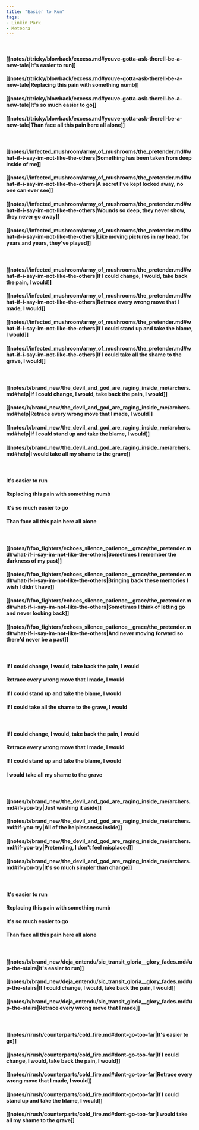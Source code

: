 ```yaml
---
title: "Easier to Run"
tags:
- Linkin Park
- Meteora
---
```

&nbsp;
#### [[notes/t/tricky/blowback/excess.md#youve-gotta-ask-therell-be-a-new-tale|It's easier to run]]
#### [[notes/t/tricky/blowback/excess.md#youve-gotta-ask-therell-be-a-new-tale|Replacing this pain with something numb]]
#### [[notes/t/tricky/blowback/excess.md#youve-gotta-ask-therell-be-a-new-tale|It's so much easier to go]]
#### [[notes/t/tricky/blowback/excess.md#youve-gotta-ask-therell-be-a-new-tale|Than face all this pain here all alone]]
&nbsp;
#### [[notes/i/infected_mushroom/army_of_mushrooms/the_pretender.md#what-if-i-say-im-not-like-the-others|Something has been taken from deep inside of me]]
#### [[notes/i/infected_mushroom/army_of_mushrooms/the_pretender.md#what-if-i-say-im-not-like-the-others|A secret I've kept locked away, no one can ever see]]
#### [[notes/i/infected_mushroom/army_of_mushrooms/the_pretender.md#what-if-i-say-im-not-like-the-others|Wounds so deep, they never show, they never go away]]
#### [[notes/i/infected_mushroom/army_of_mushrooms/the_pretender.md#what-if-i-say-im-not-like-the-others|Like moving pictures in my head, for years and years, they've played]]
&nbsp;
#### [[notes/i/infected_mushroom/army_of_mushrooms/the_pretender.md#what-if-i-say-im-not-like-the-others|If I could change, I would, take back the pain, I would]]
#### [[notes/i/infected_mushroom/army_of_mushrooms/the_pretender.md#what-if-i-say-im-not-like-the-others|Retrace every wrong move that I made, I would]]
#### [[notes/i/infected_mushroom/army_of_mushrooms/the_pretender.md#what-if-i-say-im-not-like-the-others|If I could stand up and take the blame, I would]]
#### [[notes/i/infected_mushroom/army_of_mushrooms/the_pretender.md#what-if-i-say-im-not-like-the-others|If I could take all the shame to the grave, I would]]
&nbsp;
#### [[notes/b/brand_new/the_devil_and_god_are_raging_inside_me/archers.md#help|If I could change, I would, take back the pain, I would]]
#### [[notes/b/brand_new/the_devil_and_god_are_raging_inside_me/archers.md#help|Retrace every wrong move that I made, I would]]
#### [[notes/b/brand_new/the_devil_and_god_are_raging_inside_me/archers.md#help|If I could stand up and take the blame, I would]]
#### [[notes/b/brand_new/the_devil_and_god_are_raging_inside_me/archers.md#help|I would take all my shame to the grave]]
&nbsp;
#### It's easier to run
#### Replacing this pain with something numb
#### It's so much easier to go
#### Than face all this pain here all alone
&nbsp;
#### [[notes/f/foo_fighters/echoes_silence_patience__grace/the_pretender.md#what-if-i-say-im-not-like-the-others|Sometimes I remember the darkness of my past]]
#### [[notes/f/foo_fighters/echoes_silence_patience__grace/the_pretender.md#what-if-i-say-im-not-like-the-others|Bringing back these memories I wish I didn't have]]
#### [[notes/f/foo_fighters/echoes_silence_patience__grace/the_pretender.md#what-if-i-say-im-not-like-the-others|Sometimes I think of letting go and never looking back]]
#### [[notes/f/foo_fighters/echoes_silence_patience__grace/the_pretender.md#what-if-i-say-im-not-like-the-others|And never moving forward so there'd never be a past]]
&nbsp;
#### If I could change, I would, take back the pain, I would
#### Retrace every wrong move that I made, I would
#### If I could stand up and take the blame, I would
#### If I could take all the shame to the grave, I would
&nbsp;
#### If I could change, I would, take back the pain, I would
#### Retrace every wrong move that I made, I would
#### If I could stand up and take the blame, I would
#### I would take all my shame to the grave
&nbsp;
#### [[notes/b/brand_new/the_devil_and_god_are_raging_inside_me/archers.md#if-you-try|Just washing it aside]]
#### [[notes/b/brand_new/the_devil_and_god_are_raging_inside_me/archers.md#if-you-try|All of the helplessness inside]]
#### [[notes/b/brand_new/the_devil_and_god_are_raging_inside_me/archers.md#if-you-try|Pretending, I don't feel misplaced]]
#### [[notes/b/brand_new/the_devil_and_god_are_raging_inside_me/archers.md#if-you-try|It's so much simpler than change]]
&nbsp;
#### It's easier to run
#### Replacing this pain with something numb
#### It's so much easier to go
#### Than face all this pain here all alone
&nbsp;
#### [[notes/b/brand_new/deja_entendu/sic_transit_gloria__glory_fades.md#up-the-stairs|It's easier to run]]
#### [[notes/b/brand_new/deja_entendu/sic_transit_gloria__glory_fades.md#up-the-stairs|If I could change, I would, take back the pain, I would]]
#### [[notes/b/brand_new/deja_entendu/sic_transit_gloria__glory_fades.md#up-the-stairs|Retrace every wrong move that I made]]
&nbsp;
#### [[notes/r/rush/counterparts/cold_fire.md#dont-go-too-far|It's easier to go]]
#### [[notes/r/rush/counterparts/cold_fire.md#dont-go-too-far|If I could change, I would, take back the pain, I would]]
#### [[notes/r/rush/counterparts/cold_fire.md#dont-go-too-far|Retrace every wrong move that I made, I would]]
#### [[notes/r/rush/counterparts/cold_fire.md#dont-go-too-far|If I could stand up and take the blame, I would]]
#### [[notes/r/rush/counterparts/cold_fire.md#dont-go-too-far|I would take all my shame to the grave]]
